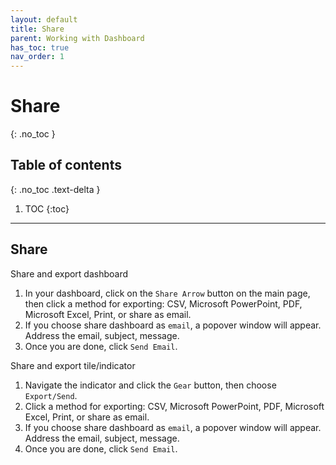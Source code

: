 ```yaml
---
layout: default
title: Share
parent: Working with Dashboard
has_toc: true
nav_order: 1
---
```


# Share
{: .no_toc }

## Table of contents
{: .no_toc .text-delta }

1. TOC
{:toc}

---

## Share
Share and export dashboard
1. In your dashboard, click on the `Share Arrow` button on the main page, then click a method for exporting: CSV, Microsoft PowerPoint, PDF, Microsoft Excel, Print, or share as email.
2. If you choose share dashboard as `email`, a popover window will appear. Address the email, subject, message.
3. Once you are done, click `Send Email`.

Share and export tile/indicator
1. Navigate the indicator and click the `Gear` button, then choose `Export/Send`.
2. Click a method for exporting: CSV, Microsoft PowerPoint, PDF, Microsoft Excel, Print, or share as email.
3. If you choose share dashboard as `email`, a popover window will appear. Address the email, subject, message.
4. Once you are done, click `Send Email`.
